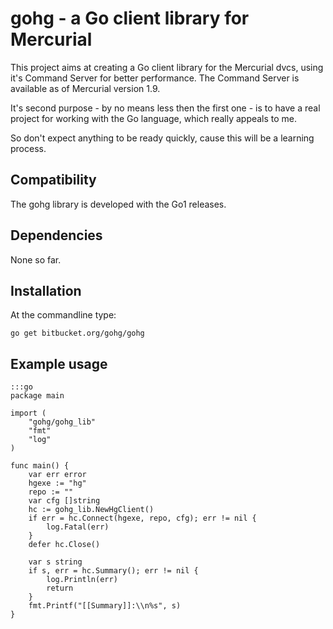 # gohg - a Go client library for Mercurial

This project aims at creating a Go client library for the Mercurial dvcs,
using it's Command Server for better performance. The Command Server is
available as of Mercurial version 1.9.

It's second purpose - by no means less then the first one - is to have a real
project for working with the Go language, which really appeals to me.

So don't expect anything to be ready quickly, cause this will be a learning
process.

## Compatibility

The gohg library is developed with the Go1 releases.

## Dependencies

None so far.

## Installation

At the commandline type:

    go get bitbucket.org/gohg/gohg

## Example usage

    :::go
    package main

    import (
        "gohg/gohg_lib"
        "fmt"
        "log"
    )

    func main() {
        var err error
        hgexe := "hg"
        repo := ""
        var cfg []string
        hc := gohg_lib.NewHgClient()
        if err = hc.Connect(hgexe, repo, cfg); err != nil {
            log.Fatal(err)
        }
        defer hc.Close()

        var s string
        if s, err = hc.Summary(); err != nil {
            log.Println(err)
            return
        }
        fmt.Printf("[[Summary]]:\\n%s", s)
    }
